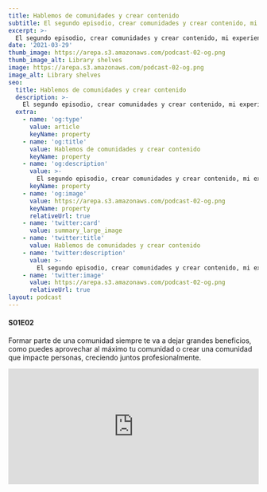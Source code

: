 ```yaml
---
title: Hablemos de comunidades y crear contenido
subtitle: El segundo episodio, crear comunidades y crear contenido, mi experiencia a lo largo de los años.
excerpt: >-
  El segundo episodio, crear comunidades y crear contenido, mi experiencia a lo largo de los años.
date: '2021-03-29'
thumb_image: https://arepa.s3.amazonaws.com/podcast-02-og.png
thumb_image_alt: Library shelves
image: https://arepa.s3.amazonaws.com/podcast-02-og.png
image_alt: Library shelves
seo:
  title: Hablemos de comunidades y crear contenido
  description: >-
    El segundo episodio, crear comunidades y crear contenido, mi experiencia a lo largo de los años.
  extra:
    - name: 'og:type'
      value: article
      keyName: property
    - name: 'og:title'
      value: Hablemos de comunidades y crear contenido
      keyName: property
    - name: 'og:description'
      value: >-
        El segundo episodio, crear comunidades y crear contenido, mi experiencia a lo largo de los años.
      keyName: property
    - name: 'og:image'
      value: https://arepa.s3.amazonaws.com/podcast-02-og.png
      keyName: property
      relativeUrl: true
    - name: 'twitter:card'
      value: summary_large_image
    - name: 'twitter:title'
      value: Hablemos de comunidades y crear contenido
    - name: 'twitter:description'
      value: >-
        El segundo episodio, crear comunidades y crear contenido, mi experiencia a lo largo de los años.
    - name: 'twitter:image'
      value: https://arepa.s3.amazonaws.com/podcast-02-og.png
      relativeUrl: true
layout: podcast
---
```


#### S01E02
Formar parte de una comunidad siempre te va a dejar grandes beneficios, como puedes aprovechar al máximo tu comunidad o crear una comunidad que impacte personas, creciendo juntos profesionalmente.

<iframe
  src="https://open.spotify.com/embed-podcast/episode/6ZbzB5v5n7vmCmw0mDq9rk"
  width="100%"
  height="232"
  frameBorder="0"
  title="Hablemos de comunidades y crear contenido"
  allowtransparency="true"
  allow="encrypted-media" 
/>

